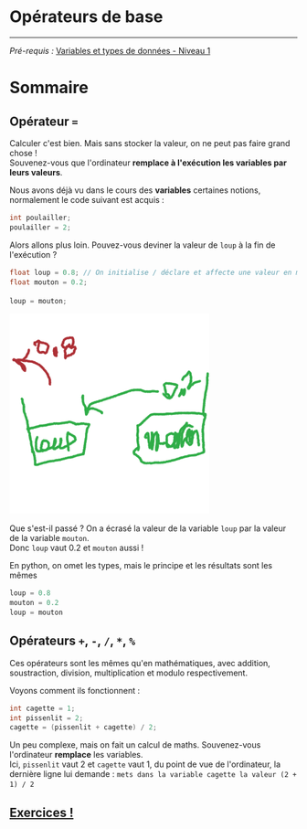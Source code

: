 # Opérateurs de base
---
*Pré-requis :* [Variables et types de données - Niveau 1](../datatypes/COURS_variables_lvl_1.md)

# Sommaire
<!-- toc -->

## Opérateur `=`
Calculer c'est bien. Mais sans stocker la valeur, on ne peut pas faire grand chose !\
Souvenez-vous que l'ordinateur **remplace à l'exécution les variables par leurs valeurs**.

Nous avons déjà vu dans le cours des **variables** certaines notions, normalement le code suivant est acquis :
```c
int poulailler;
poulailler = 2;
```

Alors allons plus loin. Pouvez-vous deviner la valeur de `loup` à la fin de l'exécution ?
```c
float loup = 0.8; // On initialise / déclare et affecte une valeur en même temps
float mouton = 0.2;

loup = mouton;
```

<img src="op_egal.png" alt="drawing" width="350"/>

Que s'est-il passé ? On a écrasé la valeur de la variable `loup` par la valeur de la variable `mouton`.\
Donc `loup` vaut 0.2 et `mouton` aussi !

En python, on omet les types, mais le principe et les résultats sont les mêmes
```python
loup = 0.8
mouton = 0.2
loup = mouton
```

## Opérateurs `+`, `-`, `/`, `*`, `%`
Ces opérateurs sont les mêmes qu'en mathématiques, avec addition, soustraction, division, multiplication et modulo respectivement.

Voyons comment ils fonctionnent :
``` c
int cagette = 1;
int pissenlit = 2;
cagette = (pissenlit + cagette) / 2;
```
Un peu complexe, mais on fait un calcul de maths. Souvenez-vous l'ordinateur **remplace** les variables.\
Ici, `pissenlit` vaut 2 et `cagette` vaut 1, du point de vue de l'ordinateur, la dernière ligne lui demande :
`mets dans la variable cagette la valeur (2 + 1) / 2`
## [Exercices !](EXERCICE_operateurs_lvl_1.md)